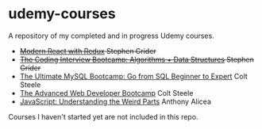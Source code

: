 # udemy-courses
A repository of my completed and in progress Udemy courses.

  * ~~[Modern React with Redux](https://www.udemy.com/react-redux/learn/v4/overview) Stephen Grider~~
  * ~~[The Coding Interview Bootcamp: Algorithms + Data Structures](https://www.udemy.com/coding-interview-bootcamp-algorithms-and-data-structure/learn/v4/overview) Stephen Grider~~
  * [The Ultimate MySQL Bootcamp: Go from SQL Beginner to Expert](https://www.udemy.com/the-ultimate-mysql-bootcamp-go-from-sql-beginner-to-expert/learn/v4/overview) Colt Steele
  * [The Advanced Web Developer Bootcamp](https://www.udemy.com/the-advanced-web-developer-bootcamp/learn/v4/overview) Colt Steele
  * [JavaScript: Understanding the Weird Parts](https://www.udemy.com/understand-javascript/learn/v4/overview) Anthony Alicea

  Courses I haven't started yet are not included in this repo.
